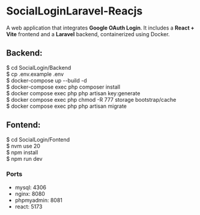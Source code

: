 # SocialLoginLaravel-Reacjs  
A web application that integrates **Google OAuth Login**. It includes a **React + Vite** frontend and a **Laravel** backend, containerized using Docker.

## Backend:  
$ cd SocialLogin/Backend  
$ cp .env.example .env  
$ docker-compose up --build -d  
$ docker-compose exec php composer install  
$ docker compose exec php php artisan key:generate  
$ docker compose exec php chmod -R 777 storage bootstrap/cache  
$ docker compose exec php php artisan migrate  

## Fontend:  
$ cd SocialLogin/Fontend  
$ nvm use 20  
$ npm install  
$ npm run dev   

### Ports
- mysql: 4306  
- nginx: 8080  
- phpmyadmin: 8081  
- react: 5173  

